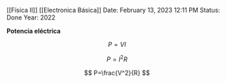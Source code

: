 [[Física II]] [[Electronica Básica]]
Date: February 13, 2023 12:11 PM
Status: Done
Year: 2022

**Potencia eléctrica**

$$
P=VI
$$

$$
P=I^2R
$$

$$
P=\frac{V^2}{R}
$$